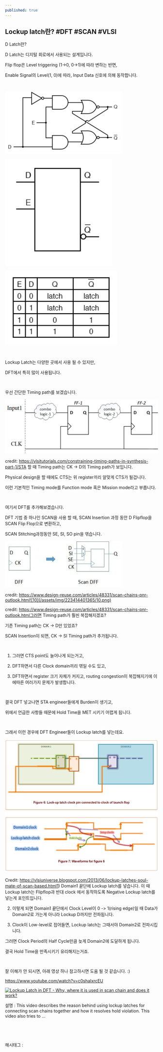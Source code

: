 ```yaml
---
published: true
---
```

## Lockup latch란? #DFT #SCAN #VLSI

D Latch란?

D Latch는 디지털 회로에서 사용되는 설계입니다.

Flip flop은 Level triggering (1->0, 0->1)에 따라 변하는 반면, 

Enable Signal의 Level(1, 0)에 따라, Input Data 신호에 의해 동작합니다.

​

![5](/assets/img/223414401365/5.png)

![6](/assets/img/223414401365/6.png)

![7](/assets/img/223414401365/7.png)

​

Lockup Latch는 다양한 곳에서 사용 될 수 있지만,

DFT에서 특히 많이 사용됩니다.

​

우선 간단한 Timing path를 보겠습니다.

![8](/assets/img/223414401365/8.png)

credit: https://vlsitutorials.com/constraining-timing-paths-in-synthesis-part-1/STA 할 때 Timing path는 CK -> D의 Timing path가 보입니다.

Physical design을 할 때에도 CTS는 위 register끼리 알맞게 CTS가 될겁니다.

이런 기본적인 Timing mode를 Function mode 혹은 Mission mode라고 부릅니다.

​

여기서 DFT를 추가해보겠습니다.

DFT 기법 중 하나인 SCAN을 사용 할 때, SCAN Insertion 과정 동안 D Flipflop을 SCAN Flip Flop으로 변환하고,

SCAN Stitching과정동안 SE, SI, SO pin을 엮습니다.

![9](/assets/img/223414401365/9.png)

credit: https://www.design-reuse.com/articles/48331/scan-chains-pnr-outlook.html![10](/assets/img/223414401365/10.png)

credit: https://www.design-reuse.com/articles/48331/scan-chains-pnr-outlook.html그러면 Timing path가 훨씬 복잡해지겠죠?

기존 Timing path는 CK -> D만 있었죠?

SCAN Insertion이 되면, CK -> SI Timing path가 추가됩니다.

​

1) 그러면 CTS point도 늘어나게 되는거고,

2) DFT하면서 다른 Clock domain끼리 엮일 수도 있고,

3) DFT하면서 register 크기 자체가 커지고, routing congestion이 복잡해지기에 이에따른 여러가지 문제가 발생합니다.

​

결국 DFT 넣고나면 STA engineer들에게 Burden이 생기고,

위에서 언급한 사항들 때문에 Hold Time을 MET 시키기 어렵게 됩니다.

​

그래서 이런 경우에 DFT Engineer들이 Lockup latch를 넣는데요.

![11](/assets/img/223414401365/11.png)

Credit: https://vlsiuniverse.blogspot.com/2013/06/lockup-latches-soul-mate-of-scan-based.html1) Domain1 끝단에 Lockup latch를 넣습니다. 이 때 Lockup latch는 Flipflop과 반대 clock 에서 동작하도록 Negative Lockup latch를 넣는게 포인트입니다.

2) 이렇게 되면 Domain1 끝단에서 Clock Level이 0 -> 1(rising edge)일 때 Data가 Domain2로 가는게 아니라 Lockup D까지만 전파됩니다.

3) Clock이 Low-level로 접어들면, Lockup latch는 그때서야 Domain2로 전파시킵니다.

그러면 Clock Period의 Half Cycle만큼 늦게 Domain2에 도달하게 됩니다.

결국 Hold Time을 만족시키기 유리해지는거죠.

​

잘 이해가 안 되시면, 아래 영상 하나 참고하시면 도움 될 것 같습니다. :)

https://www.youtube.com/watch?v=c0shalxrcEU

[![Lockup Latch in DFT - Why, where it is used in scan chain and does it work?](https://i.ytimg.com/vi/c0shalxrcEU/hqdefault.jpg)](https://www.youtube.com/watch?v=c0shalxrcEU)

설명 : This video describes the reason behind using lockup latches for connecting scan chains together and how it resolves hold violation. This video also tries to ...

​

​

 해시태그 : 